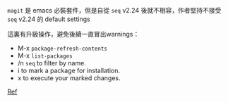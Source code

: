 `magit` 是 emacs 必裝套件，但是自從 `seq` v2.24 後就不相容，作者堅持不接受`seq` v2.24 的 default settings

這裏有升級操作，避免後續一直冒出warnings：
- M-x `package-refresh-contents`
- M-x `list-packages`
- /n `seq` to filter by name.
- i to mark a package for installation.
- x to execute your marked changes.

[Ref](https://emacs.stackexchange.com/questions/80871/how-to-provide-updated-seq-package-to-magit)

